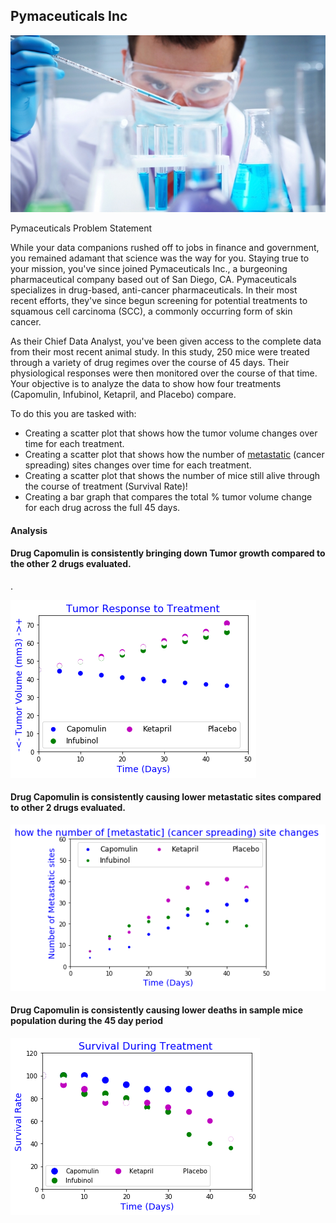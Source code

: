 ## Pymaceuticals Inc

![Laboratory](Images/Laboratory.jpg)

Pymaceuticals Problem Statement

While your data companions rushed off to jobs in finance and government, you remained adamant that science was the way for you. Staying true to your mission, you've since joined Pymaceuticals Inc., a burgeoning pharmaceutical company based out of San Diego, CA. Pymaceuticals specializes in drug-based, anti-cancer pharmaceuticals. In their most recent efforts, they've since begun screening for potential treatments to squamous cell carcinoma (SCC), a commonly occurring form of skin cancer.

As their Chief Data Analyst, you've been given access to the complete data from their most recent animal study. In this study, 250 mice were treated through a variety of drug regimes over the course of 45 days. Their physiological responses were then monitored over the course of that time. Your objective is to analyze the data to show how four treatments (Capomulin, Infubinol, Ketapril, and Placebo) compare.

To do this you are tasked with:

* Creating a scatter plot that shows how the tumor volume changes over time for each treatment.
* Creating a scatter plot that shows how the number of [metastatic](https://en.wikipedia.org/wiki/Metastasis) (cancer spreading) sites changes over time for each treatment.
* Creating a scatter plot that shows the number of mice still alive through the course of treatment (Survival Rate)!
* Creating a bar graph that compares the total % tumor volume change for each drug across the full 45 days.

#### Analysis
#### Drug Capomulin is consistently bringing down Tumor growth compared to the other 2 drugs evaluated.
.


![Laboratory](Images/TumorVolumneGrowth.png)


#### Drug Capomulin is consistently causing lower metastatic sites compared to other 2 drugs evaluated.

![Laboratory](Images/MetastaticsiteGrowth.png)

#### Drug Capomulin is consistently causing lower deaths in sample mice population during the 45 day period

![Laboratory](Images/SurvivalRate.png)